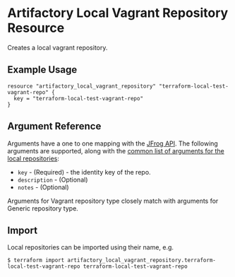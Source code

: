 # Artifactory Local Vagrant Repository Resource

Creates a local vagrant repository.

## Example Usage

```hcl
resource "artifactory_local_vagrant_repository" "terraform-local-test-vagrant-repo" {
  key = "terraform-local-test-vagrant-repo"
}
```

## Argument Reference

Arguments have a one to one mapping with the [JFrog API](https://www.jfrog.com/confluence/display/RTF/Repository+Configuration+JSON). 
The following arguments are supported, along with the [common list of arguments for the local repositories](local.md):

* `key` - (Required) - the identity key of the repo.
* `description` - (Optional)
* `notes` - (Optional)

Arguments for Vagrant repository type closely match with arguments for Generic repository type. 

## Import

Local repositories can be imported using their name, e.g.
```
$ terraform import artifactory_local_vagrant_repository.terraform-local-test-vagrant-repo terraform-local-test-vagrant-repo
```